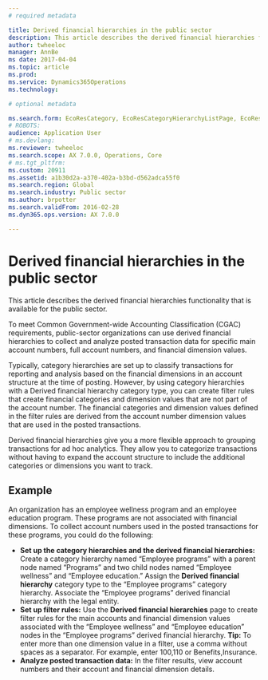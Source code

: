 ```yaml
---
# required metadata

title: Derived financial hierarchies in the public sector
description: This article describes the derived financial hierarchies functionality that is available for the public sector. 
author: twheeloc
manager: AnnBe
ms date: 2017-04-04
ms.topic: article
ms.prod: 
ms.service: Dynamics365Operations
ms.technology: 

# optional metadata

ms.search.form: EcoResCategory, EcoResCategoryHierarchyListPage, EcoResCategoryHierarchyRole, LedgerDerivedFinHierarchies, LedgerDerivedFinHierarchyFilterResults, LedgerDerivedFinHierarchyLegalEntities
# ROBOTS: 
audience: Application User
# ms.devlang: 
ms.reviewer: twheeloc
ms.search.scope: AX 7.0.0, Operations, Core
# ms.tgt_pltfrm: 
ms.custom: 20911
ms.assetid: a1b30d2a-a370-402a-b3bd-d562adca55f0
ms.search.region: Global
ms.search.industry: Public sector
ms.author: brpotter
ms.search.validFrom: 2016-02-28
ms.dyn365.ops.version: AX 7.0.0

---
```


# Derived financial hierarchies in the public sector

This article describes the derived financial hierarchies functionality that is available for the public sector. 

To meet Common Government-wide Accounting Classification (CGAC) requirements, public-sector organizations can use derived financial hierarchies to collect and analyze posted transaction data for specific main account numbers, full account numbers, and financial dimension values. 

Typically, category hierarchies are set up to classify transactions for reporting and analysis based on the financial dimensions in an account structure at the time of posting. However, by using category hierarchies with a Derived financial hierarchy category type, you can create filter rules that create financial categories and dimension values that are not part of the account number. The financial categories and dimension values defined in the filter rules are derived from the account number dimension values that are used in the posted transactions.

Derived financial hierarchies give you a more flexible approach to grouping transactions for ad hoc analytics. They allow you to categorize transactions without having to expand the account structure to include the additional categories or dimensions you want to track.

## Example
An organization has an employee wellness program and an employee education program. These programs are not associated with financial dimensions. To collect account numbers used in the posted transactions for these programs, you could do the following:

-   **Set up the category hierarchies and the derived financial hierarchies:** Create a category hierarchy named “Employee programs” with a parent node named “Programs” and two child nodes named “Employee wellness” and “Employee education.” Assign the **Derived financial hierarchy** category type to the “Employee programs” category hierarchy. Associate the “Employee programs” derived financial hierarchy with the legal entity.
-   **Set up filter rules:** Use the **Derived financial hierarchies** page to create filter rules for the main accounts and financial dimension values associated with the “Employee wellness” and “Employee education” nodes in the “Employee programs” derived financial hierarchy. **Tip:** To enter more than one dimension value in a filter, use a comma without spaces as a separator. For example, enter 100,110 or Benefits,Insurance.
-   **Analyze posted transaction data:** In the filter results, view account numbers and their account and financial dimension details.

 


